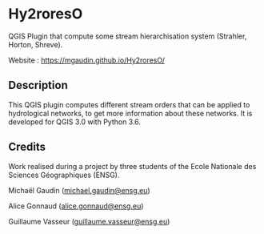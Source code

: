 # Hy2roresO
QGIS Plugin that compute some stream hierarchisation system (Strahler, Horton, Shreve).

Website : https://mgaudin.github.io/Hy2roresO/


## Description

This QGIS plugin computes different stream orders that can be applied to hydrological networks, to get more information about these networks. It is developed for QGIS 3.0 with Python 3.6.

## Credits

Work realised during a project by three students of the Ecole Nationale des Sciences Géographiques (ENSG).

Michaël Gaudin (michael.gaudin@ensg.eu)

Alice Gonnaud (alice.gonnaud@ensg.eu)

Guillaume Vasseur (guillaume.vasseur@ensg.eu)
